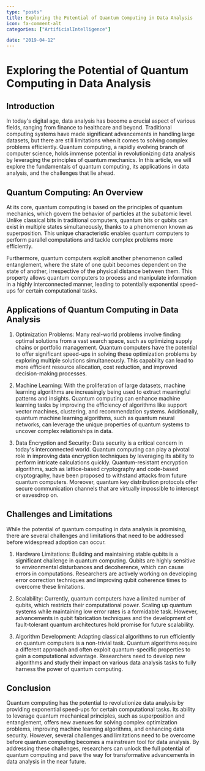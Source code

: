 ```yaml
---
type: "posts"
title: Exploring the Potential of Quantum Computing in Data Analysis
icon: fa-comment-alt
categories: ["ArtificialIntelligence"]

date: "2019-04-12"
---
```




# Exploring the Potential of Quantum Computing in Data Analysis

## Introduction

In today's digital age, data analysis has become a crucial aspect of various fields, ranging from finance to healthcare and beyond. Traditional computing systems have made significant advancements in handling large datasets, but there are still limitations when it comes to solving complex problems efficiently. Quantum computing, a rapidly evolving branch of computer science, holds immense potential in revolutionizing data analysis by leveraging the principles of quantum mechanics. In this article, we will explore the fundamentals of quantum computing, its applications in data analysis, and the challenges that lie ahead.

## Quantum Computing: An Overview

At its core, quantum computing is based on the principles of quantum mechanics, which govern the behavior of particles at the subatomic level. Unlike classical bits in traditional computers, quantum bits or qubits can exist in multiple states simultaneously, thanks to a phenomenon known as superposition. This unique characteristic enables quantum computers to perform parallel computations and tackle complex problems more efficiently.

Furthermore, quantum computers exploit another phenomenon called entanglement, where the state of one qubit becomes dependent on the state of another, irrespective of the physical distance between them. This property allows quantum computers to process and manipulate information in a highly interconnected manner, leading to potentially exponential speed-ups for certain computational tasks.

## Applications of Quantum Computing in Data Analysis

1. Optimization Problems: Many real-world problems involve finding optimal solutions from a vast search space, such as optimizing supply chains or portfolio management. Quantum computers have the potential to offer significant speed-ups in solving these optimization problems by exploring multiple solutions simultaneously. This capability can lead to more efficient resource allocation, cost reduction, and improved decision-making processes.

2. Machine Learning: With the proliferation of large datasets, machine learning algorithms are increasingly being used to extract meaningful patterns and insights. Quantum computing can enhance machine learning tasks by improving the efficiency of algorithms like support vector machines, clustering, and recommendation systems. Additionally, quantum machine learning algorithms, such as quantum neural networks, can leverage the unique properties of quantum systems to uncover complex relationships in data.

3. Data Encryption and Security: Data security is a critical concern in today's interconnected world. Quantum computing can play a pivotal role in improving data encryption techniques by leveraging its ability to perform intricate calculations quickly. Quantum-resistant encryption algorithms, such as lattice-based cryptography and code-based cryptography, have been proposed to withstand attacks from future quantum computers. Moreover, quantum key distribution protocols offer secure communication channels that are virtually impossible to intercept or eavesdrop on.

## Challenges and Limitations

While the potential of quantum computing in data analysis is promising, there are several challenges and limitations that need to be addressed before widespread adoption can occur.

1. Hardware Limitations: Building and maintaining stable qubits is a significant challenge in quantum computing. Qubits are highly sensitive to environmental disturbances and decoherence, which can cause errors in computations. Researchers are actively working on developing error correction techniques and improving qubit coherence times to overcome these limitations.

2. Scalability: Currently, quantum computers have a limited number of qubits, which restricts their computational power. Scaling up quantum systems while maintaining low error rates is a formidable task. However, advancements in qubit fabrication techniques and the development of fault-tolerant quantum architectures hold promise for future scalability.

3. Algorithm Development: Adapting classical algorithms to run efficiently on quantum computers is a non-trivial task. Quantum algorithms require a different approach and often exploit quantum-specific properties to gain a computational advantage. Researchers need to develop new algorithms and study their impact on various data analysis tasks to fully harness the power of quantum computing.

## Conclusion

Quantum computing has the potential to revolutionize data analysis by providing exponential speed-ups for certain computational tasks. Its ability to leverage quantum mechanical principles, such as superposition and entanglement, offers new avenues for solving complex optimization problems, improving machine learning algorithms, and enhancing data security. However, several challenges and limitations need to be overcome before quantum computing becomes a mainstream tool for data analysis. By addressing these challenges, researchers can unlock the full potential of quantum computing and pave the way for transformative advancements in data analysis in the near future.